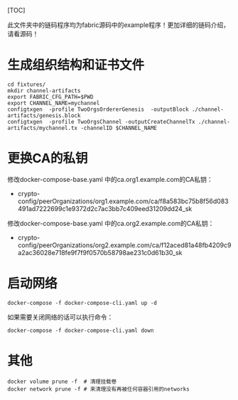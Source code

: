 [TOC]

此文件夹中的链码程序均为fabric源码中的example程序！更加详细的链码介绍，请看源码！

# 生成组织结构和证书文件
```
cd fixtures/
mkdir channel-artifacts
export FABRIC_CFG_PATH=$PWD
export CHANNEL_NAME=mychannel
configtxgen  -profile TwoOrgsOrdererGenesis  -outputBlock ./channel-artifacts/genesis.block
configtxgen  -profile TwoOrgsChannel -outputCreateChannelTx ./channel-artifacts/mychannel.tx -channelID $CHANNEL_NAME
```
# 更换CA的私钥

修改docker-compose-base.yaml 中的ca.org1.example.com的CA私钥：
- crypto-config/peerOrganizations/org1.example.com/ca/f8a583bc75b8f56d083491ad7222699c1e9372d2c7ac3bb7c409eed31209dd24_sk

修改docker-compose-base.yaml 中的ca.org2.example.com的CA私钥：
- crypto-config/peerOrganizations/org2.example.com/ca/f12aced81a48fb4209c9a2ac36028e718fe9f7f9f0570b58798ae231c0d61b30_sk

# 启动网络

```
docker-compose -f docker-compose-cli.yaml up -d
```
如果需要关闭网络的话可以执行命令：
```
docker-compose -f docker-compose-cli.yaml down
```

# 其他

```
docker volume prune -f  # 清理挂载卷
docker network prune -f # 来清理没有再被任何容器引用的networks
```
